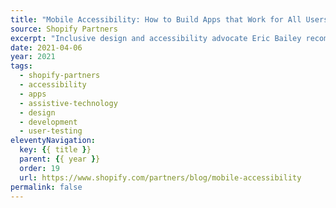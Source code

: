```yaml
---
title: "Mobile Accessibility: How to Build Apps that Work for All Users"
source: Shopify Partners
excerpt: "Inclusive design and accessibility advocate Eric Bailey recommends checking your app for common accessibility issues before testing it with disabled people (and paying them for their time)"
date: 2021-04-06
year: 2021
tags:
  - shopify-partners
  - accessibility
  - apps
  - assistive-technology
  - design
  - development
  - user-testing
eleventyNavigation:
  key: {{ title }}
  parent: {{ year }}
  order: 19
  url: https://www.shopify.com/partners/blog/mobile-accessibility
permalink: false
---
```

